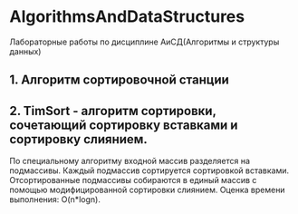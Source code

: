 # AlgorithmsAndDataStructures
 Лабораторные работы по дисциплине АиСД(Алгоритмы и структуры данных)
## 1. Алгоритм сортировочной станции
## 2. TimSort - алгоритм сортировки, сочетающий сортировку вставками и сортировку слиянием.
По специальному алгоритму входной массив разделяется на подмассивы.
Каждый подмассив сортируется сортировкой вставками.
Отсортированные подмассивы собираются в единый массив с помощью модифицированной сортировки слиянием.
Оценка времени выполнения: O(n*logn).
